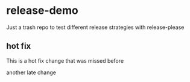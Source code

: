 # release-demo
Just a trash repo to test different release strategies with release-please

## hot fix
This is a hot fix change that was missed before

another late change
